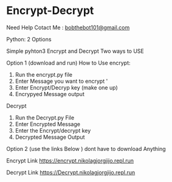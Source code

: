 # Encrypt-Decrypt
Need Help Cotact Me : bobthebot101@gmail.com

Python: 2 Options 

Simple pyhton3 Encrypt and Decrypt 
Two ways to USE

Option 1 (download and run)
How to Use 
encrypt: 
1. Run the encrypt.py file
2. Enter Message you want to encrypt '
3. Enter Encrypt/Decryp key (make one up) 
4. Encrypyed Message output 

Decrypt 
1. Run the Decrypt.py File 
2. Enter Encrypted Message
3. Enter the Encrypt/decrypt key
4. Decrypted Message Output

Option 2 (use the links Below )
dont have to download Anything 

Encrypt Link 
https://encrypt.nikolagjorgjijo.repl.run

Decrypt Link 
https://Decrypt.nikolagjorgjijo.repl.run



